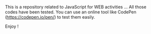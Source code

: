 This is a repository related to JavaScript for WEB activities ... All those codes have been tested. 
You can use an online tool like CodePen (https://codepen.io/pen/) to test them easily.

Enjoy !